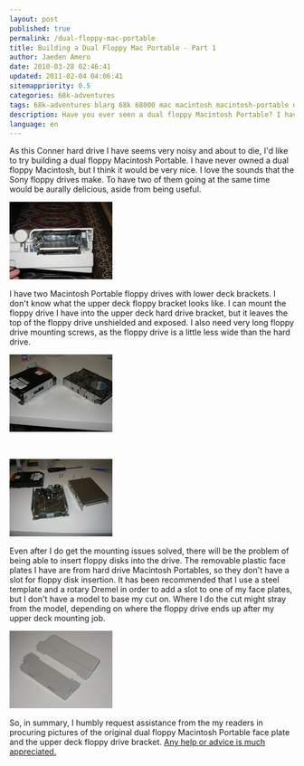 ```yaml
---
layout: post
published: true
permalink: /dual-floppy-mac-portable
title: Building a Dual Floppy Mac Portable - Part 1
author: Jaeden Amero
date: 2010-03-28 02:46:41
updated: 2011-02-04 04:06:41
sitemappriority: 0.5
categories: 68k-adventures
tags: 68k-adventures blarg 68k 68000 mac macintosh macintosh-portable dual floppy
description: Have you ever seen a dual floppy Macintosh Portable? I haven't. Let's make one.
language: en
---
```

<p>As this Conner hard drive I have seems very noisy and about to die, I'd like to try building a dual floppy Macintosh Portable. I have never owned a dual floppy Macintosh, but I think it would be very nice. I love the sounds that the Sony floppy drives make. To have two of them going at the same time would be aurally delicious, aside from being useful.</p>

<a href="/files/pictures/macportable_df-empty.jpg"><img src="/files/pictures/thumb/macportable_df-empty.jpg" alt="Empty" /></a>

<p>I have two Macintosh Portable floppy drives with lower deck brackets. I don't know what the upper deck floppy bracket looks like. I can mount the floppy drive I have into the upper deck hard drive bracket, but it leaves the top of the floppy drive unshielded and exposed. I also need very long floppy drive mounting screws, as the floppy drive is a little less wide than the hard drive.</p>

<a href="/files/pictures/macportable_df-two_drives.jpg"><img src="/files/pictures/thumb/macportable_df-two_drives.jpg" alt="Two Drives" /></a>

<br />

<a href="/files/pictures/macportable_df-floppy_in_hd_bracket.jpg" class="postlink"><img src="/files/pictures/thumb/macportable_df-floppy_in_hd_bracket.jpg" alt="Floppy in HD Bracket" /></a>

<p>Even after I do get the mounting issues solved, there will be the problem of being able to insert floppy disks into the drive. The removable plastic face plates I have are from hard drive Macintosh Portables, so they don't have a slot for floppy disk insertion. It has been recommended that I use a steel template and a rotary Dremel in order to add a slot to one of my face plates, but I don't have a model to base my cut on. Where I do the cut might stray from the model, depending on where the floppy drive ends up after my upper deck mounting job.</p>

<a href="/files/pictures/macportable_df-detachable_faceplate.jpg" class="postlink"><img src="/files/pictures/thumb/macportable_df-detachable_faceplate.jpg" alt="Detachable Faceplate" /></a>

<p>So, in summary, I humbly request assistance from the my readers in procuring pictures of the original dual floppy Macintosh Portable face plate and the upper deck floppy drive bracket. <a href="/contact">Any help or advice is much appreciated.</a></p>
